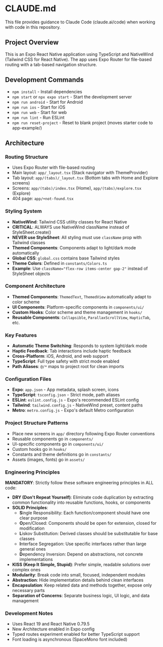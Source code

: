 # CLAUDE.md

This file provides guidance to Claude Code (claude.ai/code) when working with code in this repository.

## Project Overview

This is an Expo React Native application using TypeScript and NativeWind (Tailwind CSS for React Native). The app uses Expo Router for file-based routing with a tab-based navigation structure.

## Development Commands

- `npm install` - Install dependencies
- `npm start` or `npx expo start` - Start the development server
- `npm run android` - Start for Android
- `npm run ios` - Start for iOS  
- `npm run web` - Start for web
- `npm run lint` - Run ESLint
- `npm run reset-project` - Reset to blank project (moves starter code to app-example/)

## Architecture

### Routing Structure
- Uses Expo Router with file-based routing
- Main layout: `app/_layout.tsx` (Stack navigator with ThemeProvider)
- Tab layout: `app/(tabs)/_layout.tsx` (Bottom tabs with Home and Explore screens)
- Screens: `app/(tabs)/index.tsx` (Home), `app/(tabs)/explore.tsx` (Explore)
- 404 page: `app/+not-found.tsx`

### Styling System
- **NativeWind**: Tailwind CSS utility classes for React Native
- **CRITICAL**: ALWAYS use NativeWind className instead of StyleSheet.create()
- **NEVER use StyleSheet**: All styling must use `className` prop with Tailwind classes
- **Themed Components**: Components adapt to light/dark mode automatically
- **Global CSS**: `global.css` contains base Tailwind styles
- **Theme Colors**: Defined in `constants/Colors.ts`
- **Example**: Use `className="flex-row items-center gap-2"` instead of StyleSheet objects

### Component Architecture
- **Themed Components**: `ThemedText`, `ThemedView` automatically adapt to color scheme
- **UI Components**: Platform-specific components in `components/ui/`
- **Custom Hooks**: Color scheme and theme management in `hooks/`
- **Reusable Components**: `Collapsible`, `ParallaxScrollView`, `HapticTab`, etc.

### Key Features
- **Automatic Theme Switching**: Responds to system light/dark mode
- **Haptic Feedback**: Tab interactions include haptic feedback
- **Cross-Platform**: iOS, Android, and web support
- **TypeScript**: Full type safety with strict mode enabled
- **Path Aliases**: `@/*` maps to project root for clean imports

### Configuration Files
- **Expo**: `app.json` - App metadata, splash screen, icons
- **TypeScript**: `tsconfig.json` - Strict mode, path aliases
- **ESLint**: `eslint.config.js` - Expo's recommended ESLint config
- **Tailwind**: `tailwind.config.js` - NativeWind preset, content paths
- **Metro**: `metro.config.js` - Expo's default Metro configuration

### Project Structure Patterns
- Place new screens in `app/` directory following Expo Router conventions
- Reusable components go in `components/`
- UI-specific components go in `components/ui/`
- Custom hooks go in `hooks/`
- Constants and theme definitions go in `constants/`
- Assets (images, fonts) go in `assets/`

### Engineering Principles
**MANDATORY**: Strictly follow these software engineering principles in ALL code:

- **DRY (Don't Repeat Yourself)**: Eliminate code duplication by extracting common functionality into reusable functions, hooks, or components
- **SOLID Principles**:
  - **S**ingle Responsibility: Each function/component should have one clear purpose
  - **O**pen/Closed: Components should be open for extension, closed for modification
  - **L**iskov Substitution: Derived classes should be substitutable for base classes
  - **I**nterface Segregation: Use specific interfaces rather than large general ones
  - **D**ependency Inversion: Depend on abstractions, not concrete implementations
- **KISS (Keep It Simple, Stupid)**: Prefer simple, readable solutions over complex ones
- **Modularity**: Break code into small, focused, independent modules
- **Abstraction**: Hide implementation details behind clean interfaces
- **Encapsulation**: Keep related data and methods together, expose only necessary parts
- **Separation of Concerns**: Separate business logic, UI logic, and data management

### Development Notes
- Uses React 19 and React Native 0.79.5
- New Architecture enabled in Expo config
- Typed routes experiment enabled for better TypeScript support
- Font loading is asynchronous (SpaceMono font included)